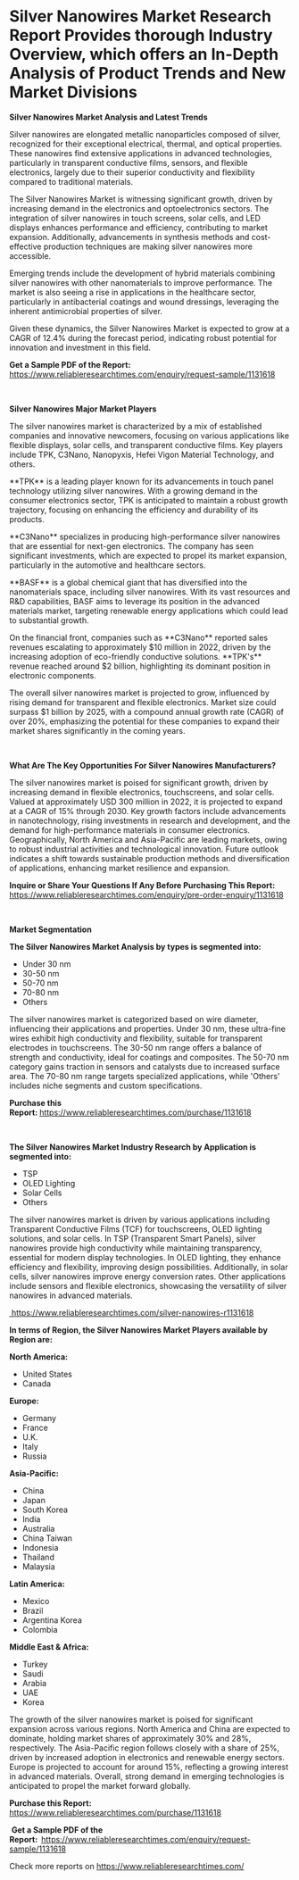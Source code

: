 <p><h1>Silver Nanowires Market Research Report Provides thorough Industry Overview, which offers an In-Depth Analysis of Product Trends and New Market Divisions</h1></p><p><strong>Silver Nanowires Market Analysis and Latest Trends</strong></p>
<p><p>Silver nanowires are elongated metallic nanoparticles composed of silver, recognized for their exceptional electrical, thermal, and optical properties. These nanowires find extensive applications in advanced technologies, particularly in transparent conductive films, sensors, and flexible electronics, largely due to their superior conductivity and flexibility compared to traditional materials.</p><p>The Silver Nanowires Market is witnessing significant growth, driven by increasing demand in the electronics and optoelectronics sectors. The integration of silver nanowires in touch screens, solar cells, and LED displays enhances performance and efficiency, contributing to market expansion. Additionally, advancements in synthesis methods and cost-effective production techniques are making silver nanowires more accessible. </p><p>Emerging trends include the development of hybrid materials combining silver nanowires with other nanomaterials to improve performance. The market is also seeing a rise in applications in the healthcare sector, particularly in antibacterial coatings and wound dressings, leveraging the inherent antimicrobial properties of silver. </p><p>Given these dynamics, the Silver Nanowires Market is expected to grow at a CAGR of 12.4% during the forecast period, indicating robust potential for innovation and investment in this field.</p></p>
<p><strong>Get a Sample PDF of the Report:&nbsp;</strong> <a href="https://www.reliableresearchtimes.com/enquiry/request-sample/1131618?utm_campaign=2643&utm_medium=2&utm_source=Github&utm_content=ia&utm_term=02042025&utm_id=silver-nanowires">https://www.reliableresearchtimes.com/enquiry/request-sample/1131618</a></p>
<p>&nbsp;</p>
<p><strong>Silver Nanowires Major Market Players</strong></p>
<p><p>The silver nanowires market is characterized by a mix of established companies and innovative newcomers, focusing on various applications like flexible displays, solar cells, and transparent conductive films. Key players include TPK, C3Nano, Nanopyxis, Hefei Vigon Material Technology, and others.</p><p>**TPK** is a leading player known for its advancements in touch panel technology utilizing silver nanowires. With a growing demand in the consumer electronics sector, TPK is anticipated to maintain a robust growth trajectory, focusing on enhancing the efficiency and durability of its products.</p><p>**C3Nano** specializes in producing high-performance silver nanowires that are essential for next-gen electronics. The company has seen significant investments, which are expected to propel its market expansion, particularly in the automotive and healthcare sectors.</p><p>**BASF** is a global chemical giant that has diversified into the nanomaterials space, including silver nanowires. With its vast resources and R&D capabilities, BASF aims to leverage its position in the advanced materials market, targeting renewable energy applications which could lead to substantial growth.</p><p>On the financial front, companies such as **C3Nano** reported sales revenues escalating to approximately $10 million in 2022, driven by the increasing adoption of eco-friendly conductive solutions. **TPK's** revenue reached around $2 billion, highlighting its dominant position in electronic components.</p><p>The overall silver nanowires market is projected to grow, influenced by rising demand for transparent and flexible electronics. Market size could surpass $1 billion by 2025, with a compound annual growth rate (CAGR) of over 20%, emphasizing the potential for these companies to expand their market shares significantly in the coming years.</p></p>
<p>&nbsp;</p>
<p><strong>What Are The Key Opportunities For Silver Nanowires Manufacturers?</strong></p>
<p><p>The silver nanowires market is poised for significant growth, driven by increasing demand in flexible electronics, touchscreens, and solar cells. Valued at approximately USD 300 million in 2022, it is projected to expand at a CAGR of 15% through 2030. Key growth factors include advancements in nanotechnology, rising investments in research and development, and the demand for high-performance materials in consumer electronics. Geographically, North America and Asia-Pacific are leading markets, owing to robust industrial activities and technological innovation. Future outlook indicates a shift towards sustainable production methods and diversification of applications, enhancing market resilience and expansion.</p></p>
<p><strong>Inquire or Share Your Questions If Any Before Purchasing This Report:</strong> <a href="https://www.reliableresearchtimes.com/enquiry/pre-order-enquiry/1131618?utm_campaign=2643&utm_medium=2&utm_source=Github&utm_content=ia&utm_term=02042025&utm_id=silver-nanowires">https://www.reliableresearchtimes.com/enquiry/pre-order-enquiry/1131618</a></p>
<p>&nbsp;</p>
<p><strong>Market Segmentation</strong></p>
<p><strong>The Silver Nanowires Market Analysis by types is segmented into:</strong></p>
<p><ul><li>Under 30 nm</li><li>30-50 nm</li><li>50-70 nm</li><li>70-80 nm</li><li>Others</li></ul></p>
<p><p>The silver nanowires market is categorized based on wire diameter, influencing their applications and properties. Under 30 nm, these ultra-fine wires exhibit high conductivity and flexibility, suitable for transparent electrodes in touchscreens. The 30-50 nm range offers a balance of strength and conductivity, ideal for coatings and composites. The 50-70 nm category gains traction in sensors and catalysts due to increased surface area. The 70-80 nm range targets specialized applications, while 'Others' includes niche segments and custom specifications.</p></p>
<p><strong>Purchase this Report:&nbsp;</strong><a href="https://www.reliableresearchtimes.com/purchase/1131618?utm_campaign=2643&utm_medium=2&utm_source=Github&utm_content=ia&utm_term=02042025&utm_id=silver-nanowires">https://www.reliableresearchtimes.com/purchase/1131618</a></p>
<p>&nbsp;</p>
<p><strong>The Silver Nanowires Market Industry Research by Application is segmented into:</strong></p>
<p><ul><li>TSP</li><li>OLED Lighting</li><li>Solar Cells</li><li>Others</li></ul></p>
<p><p>The silver nanowires market is driven by various applications including Transparent Conductive Films (TCF) for touchscreens, OLED lighting solutions, and solar cells. In TSP (Transparent Smart Panels), silver nanowires provide high conductivity while maintaining transparency, essential for modern display technologies. In OLED lighting, they enhance efficiency and flexibility, improving design possibilities. Additionally, in solar cells, silver nanowires improve energy conversion rates. Other applications include sensors and flexible electronics, showcasing the versatility of silver nanowires in advanced materials.</p></p>
<p><a href="https://www.reliableresearchtimes.com/silver-nanowires-r1131618?utm_campaign=2643&utm_medium=2&utm_source=Github&utm_content=ia&utm_term=02042025&utm_id=silver-nanowires">&nbsp;https://www.reliableresearchtimes.com/silver-nanowires-r1131618</a></p>
<p><strong>In terms of Region, the Silver Nanowires Market Players available by Region are:</strong></p>
<p>
    <p> <strong> North America: </strong>
        <ul>
            <li>United States</li>
            <li>Canada</li>
        </ul>
        </p> 
    <p> <strong> Europe: </strong>
        <ul>
            <li>Germany</li>
            <li>France</li>
            <li>U.K.</li>
            <li>Italy</li>
            <li>Russia</li>
        </ul>
        </p> 
    <p> <strong> Asia-Pacific: </strong>
        <ul>
            <li>China</li>
            <li>Japan</li>
            <li>South Korea</li>
            <li>India</li>
            <li>Australia</li>
            <li>China Taiwan</li>
            <li>Indonesia</li>
            <li>Thailand</li>
            <li>Malaysia</li>
        </ul>
        </p> 
    <p> <strong> Latin America: </strong>
        <ul>
            <li>Mexico</li>
            <li>Brazil</li>
            <li>Argentina Korea</li>
            <li>Colombia</li>
        </ul>
        </p> 
    <p> <strong> Middle East & Africa: </strong>
        <ul>
            <li>Turkey</li>
            <li>Saudi</li>
            <li>Arabia</li>
            <li>UAE</li>
            <li>Korea</li>
        </ul>
    </p>
    </p>
<p><p>The growth of the silver nanowires market is poised for significant expansion across various regions. North America and China are expected to dominate, holding market shares of approximately 30% and 28%, respectively. The Asia-Pacific region follows closely with a share of 25%, driven by increased adoption in electronics and renewable energy sectors. Europe is projected to account for around 15%, reflecting a growing interest in advanced materials. Overall, strong demand in emerging technologies is anticipated to propel the market forward globally.</p></p>
<p><strong>Purchase this Report: </strong><a href="https://www.reliableresearchtimes.com/purchase/1131618?utm_campaign=2643&utm_medium=2&utm_source=Github&utm_content=ia&utm_term=02042025&utm_id=silver-nanowires">https://www.reliableresearchtimes.com/purchase/1131618</a></p>
<p>&nbsp;<strong>Get a Sample PDF of the Report:&nbsp;&nbsp;</strong><a href="https://www.reliableresearchtimes.com/enquiry/request-sample/1131618?utm_campaign=2643&utm_medium=2&utm_source=Github&utm_content=ia&utm_term=02042025&utm_id=silver-nanowires">https://www.reliableresearchtimes.com/enquiry/request-sample/1131618</a></p>
<p><strong></strong></p>
<p>Check more reports on <a href="https://www.reliableresearchtimes.com/?utm_campaign=2643&utm_medium=2&utm_source=Github&utm_content=ia&utm_term=02042025&utm_id=silver-nanowires">https://www.reliableresearchtimes.com/</a></p>
